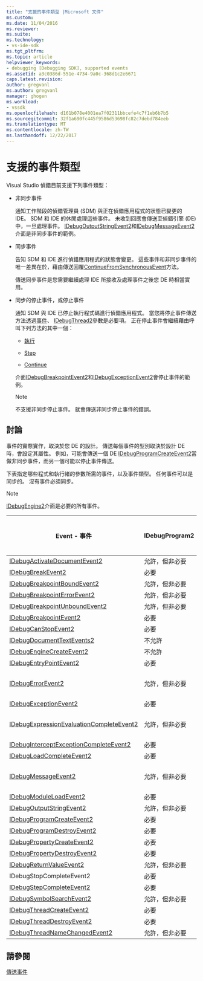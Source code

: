 ```yaml
---
title: "支援的事件類型 |Microsoft 文件"
ms.custom: 
ms.date: 11/04/2016
ms.reviewer: 
ms.suite: 
ms.technology:
- vs-ide-sdk
ms.tgt_pltfrm: 
ms.topic: article
helpviewer_keywords:
- debugging [Debugging SDK], supported events
ms.assetid: a3c0386d-551e-4734-9a0c-368d1c2e6671
caps.latest.revision: 
author: gregvanl
ms.author: gregvanl
manager: ghogen
ms.workload:
- vssdk
ms.openlocfilehash: d161b078e4001ea7f02311bbcefe4c7f1eb6b7b5
ms.sourcegitcommit: 32f1a690fc445f9586d53698fc82c7debd784eeb
ms.translationtype: MT
ms.contentlocale: zh-TW
ms.lasthandoff: 12/22/2017
---
```

# <a name="supported-event-types"></a>支援的事件類型
Visual Studio 偵錯目前支援下列事件類型：  
  
-   非同步事件  
  
     通知工作階段的偵錯管理員 (SDM) 與正在偵錯應用程式的狀態已變更的 IDE。 SDM 和 IDE 的休閒處理這些事件。 未收到回應會傳送至偵錯引擎 (DE) 中，一旦處理事件。 [IDebugOutputStringEvent2](../../extensibility/debugger/reference/idebugoutputstringevent2.md)和[IDebugMessageEvent2](../../extensibility/debugger/reference/idebugmessageevent2.md)介面是非同步事件的範例。  
  
-   同步事件  
  
     告知 SDM 和 IDE 進行偵錯應用程式的狀態會變更。 這些事件和非同步事件的唯一差異在於，藉由傳送回覆[ContinueFromSynchronousEvent](../../extensibility/debugger/reference/idebugengine2-continuefromsynchronousevent.md)方法。  
  
     傳送同步事件是您需要繼續處理 IDE 所接收及處理事件之後您 DE 時相當實用。  
  
-   同步的停止事件，或停止事件  
  
     通知 SDM 與 IDE 已停止執行程式碼進行偵錯應用程式。 當您將停止事件傳送方法透過[事件](../../extensibility/debugger/reference/idebugeventcallback2-event.md)、 [IDebugThread2](../../extensibility/debugger/reference/idebugthread2.md)參數是必要項。 正在停止事件會繼續藉由呼叫下列方法的其中一個：  
  
    -   [執行](../../extensibility/debugger/reference/idebugprogram2-execute.md)  
  
    -   [Step](../../extensibility/debugger/reference/idebugprogram2-step.md)  
  
    -   [Continue](../../extensibility/debugger/reference/idebugprogram2-continue.md)  
  
     介面[IDebugBreakpointEvent2](../../extensibility/debugger/reference/idebugbreakpointevent2.md)和[IDebugExceptionEvent2](../../extensibility/debugger/reference/idebugexceptionevent2.md)會停止事件的範例。  
  
    > [!NOTE]
    >  不支援非同步停止事件。 就會傳送非同步停止事件的錯誤。  
  
## <a name="discussion"></a>討論  
 事件的實際實作，取決於您 DE 的設計。 傳送每個事件的型別取決於設計 DE 時，會設定其屬性。 例如，可能會傳送一個 DE [IDebugProgramCreateEvent2](../../extensibility/debugger/reference/idebugprogramcreateevent2.md)當做非同步事件，而另一個可能以停止事件傳送。  
  
 下表指定哪些程式和執行緒的參數所需的事件，以及事件類型。 任何事件可以是同步的。 沒有事件必須同步。  
  
> [!NOTE]
>  [IDebugEngine2](../../extensibility/debugger/reference/idebugengine2.md)介面是必要的所有事件。  
  
|Event - 事件|IDebugProgram2|IDebugThread2|停止事件|  
|-----------|--------------------|-------------------|---------------------|  
|[IDebugActivateDocumentEvent2](../../extensibility/debugger/reference/idebugactivatedocumentevent2.md)|允許，但非必要|允許，但非必要|否|  
|[IDebugBreakEvent2](../../extensibility/debugger/reference/idebugbreakevent2.md)|必要|必要|[是]|  
|[IDebugBreakpointBoundEvent2](../../extensibility/debugger/reference/idebugbreakpointboundevent2.md)|允許，但非必要|允許，但非必要|否|  
|[IDebugBreakpointErrorEvent2](../../extensibility/debugger/reference/idebugbreakpointerrorevent2.md)|允許，但非必要|允許，但非必要|否|  
|[IDebugBreakpointUnboundEvent2](../../extensibility/debugger/reference/idebugbreakpointunboundevent2.md)|允許，但非必要|允許，但非必要|否|  
|[IDebugBreakpointEvent2](../../extensibility/debugger/reference/idebugbreakpointevent2.md)|必要|必要|[是]|  
|[IDebugCanStopEvent2](../../extensibility/debugger/reference/idebugcanstopevent2.md)|必要|必要|否|  
|[IDebugDocumentTextEvents2](../../extensibility/debugger/reference/idebugdocumenttextevents2.md)|不允許|不允許|否|  
|[IDebugEngineCreateEvent2](../../extensibility/debugger/reference/idebugenginecreateevent2.md)|不允許|不允許|否|  
|[IDebugEntryPointEvent2](../../extensibility/debugger/reference/idebugentrypointevent2.md)|必要|必要|[是]|  
|[IDebugErrorEvent2](../../extensibility/debugger/reference/idebugerrorevent2.md)|允許，但非必要|允許，但非必要|可以是|  
|[IDebugExceptionEvent2](../../extensibility/debugger/reference/idebugexceptionevent2.md)|必要|必要|[是]|  
|[IDebugExpressionEvaluationCompleteEvent2](../../extensibility/debugger/reference/idebugexpressionevaluationcompleteevent2.md)|允許，但非必要|允許，但非必要|可以是|  
|[IDebugInterceptExceptionCompleteEvent2](../../extensibility/debugger/reference/idebuginterceptexceptioncompleteevent2.md)|必要|必要|[是]|  
|[IDebugLoadCompleteEvent2](../../extensibility/debugger/reference/idebugloadcompleteevent2.md)|必要|必要|[是]|  
|[IDebugMessageEvent2](../../extensibility/debugger/reference/idebugmessageevent2.md)|允許，但非必要|允許，但非必要|可以是|  
|[IDebugModuleLoadEvent2](../../extensibility/debugger/reference/idebugmoduleloadevent2.md)|必要|允許，但非必要|否|  
|[IDebugOutputStringEvent2](../../extensibility/debugger/reference/idebugoutputstringevent2.md)|允許，但非必要|允許，但非必要|否|  
|[IDebugProgramCreateEvent2](../../extensibility/debugger/reference/idebugprogramcreateevent2.md)|必要|允許，但非必要|否|  
|[IDebugProgramDestroyEvent2](../../extensibility/debugger/reference/idebugprogramdestroyevent2.md)|必要|允許，但非必要|否|  
|[IDebugPropertyCreateEvent2](../../extensibility/debugger/reference/idebugpropertycreateevent2.md)|必要|允許，但非必要|否|  
|[IDebugPropertyDestroyEvent2](../../extensibility/debugger/reference/idebugpropertydestroyevent2.md)|必要|允許，但非必要|否|  
|[IDebugReturnValueEvent2](../../extensibility/debugger/reference/idebugreturnvalueevent2.md)|允許，但非必要|允許，但非必要|否|  
|IDebugStopCompleteEvent2|必要|必要|[是]|  
|[IDebugStepCompleteEvent2](../../extensibility/debugger/reference/idebugstepcompleteevent2.md)|必要|必要|[是]|  
|[IDebugSymbolSearchEvent2](../../extensibility/debugger/reference/idebugsymbolsearchevent2.md)|允許，但非必要|允許，但非必要|否|  
|[IDebugThreadCreateEvent2](../../extensibility/debugger/reference/idebugthreadcreateevent2.md)|必要|必要|否|  
|[IDebugThreadDestroyEvent2](../../extensibility/debugger/reference/idebugthreaddestroyevent2.md)|必要|必要|否|  
|[IDebugThreadNameChangedEvent2](../../extensibility/debugger/reference/idebugthreadnamechangedevent2.md)|允許，但非必要|允許，但非必要|否|  
  
## <a name="see-also"></a>請參閱  
 [傳送事件](../../extensibility/debugger/sending-events.md)